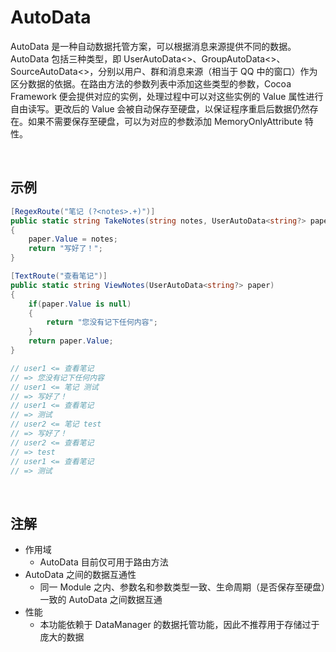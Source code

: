 # AutoData

AutoData 是一种自动数据托管方案，可以根据消息来源提供不同的数据。AutoData 包括三种类型，即 UserAutoData<>、GroupAutoData<>、SourceAutoData<>，分别以用户、群和消息来源（相当于 QQ 中的窗口）作为区分数据的依据。在路由方法的参数列表中添加这些类型的参数，Cocoa Framework 便会提供对应的实例，处理过程中可以对这些实例的 Value 属性进行自由读写。更改后的 Value 会被自动保存至硬盘，以保证程序重启后数据仍然存在。如果不需要保存至硬盘，可以为对应的参数添加 MemoryOnlyAttribute 特性。

<br>

## 示例
```C#
[RegexRoute("笔记 (?<notes>.+)")]
public static string TakeNotes(string notes, UserAutoData<string?> paper)
{
    paper.Value = notes;
    return "写好了！";
}

[TextRoute("查看笔记")]
public static string ViewNotes(UserAutoData<string?> paper)
{
    if(paper.Value is null)
    {
        return "您没有记下任何内容";
    }
    return paper.Value;
}

// user1 <= 查看笔记
// => 您没有记下任何内容
// user1 <= 笔记 测试
// => 写好了！
// user1 <= 查看笔记
// => 测试
// user2 <= 笔记 test
// => 写好了！
// user2 <= 查看笔记
// => test
// user1 <= 查看笔记
// => 测试
```

<br>

## 注解
- 作用域
    - AutoData 目前仅可用于路由方法
- AutoData 之间的数据互通性
    - 同一 Module 之内、参数名和参数类型一致、生命周期（是否保存至硬盘）一致的 AutoData 之间数据互通
- 性能
    - 本功能依赖于 DataManager 的数据托管功能，因此不推荐用于存储过于庞大的数据